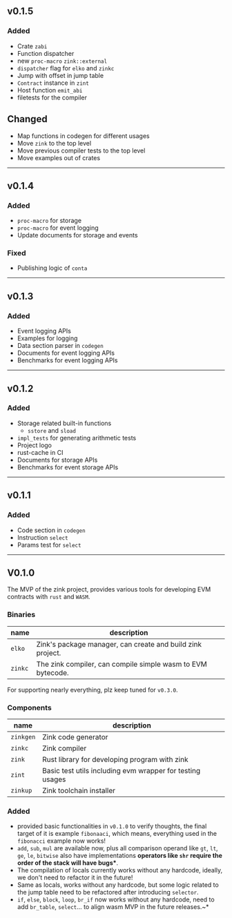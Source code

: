 ## v0.1.5

### Added

- Crate `zabi`
- Function dispatcher
- new `proc-macro` `zink::external`
- `dispatcher` flag for `elko` and `zinkc`
- Jump with offset in jump table
- `Contract` instance in `zint`
- Host function `emit_abi`
- filetests for the compiler

## Changed

- Map functions in codegen for different usages
- Move `zink` to the top level
- Move previous compiler tests to the top level
- Move examples out of crates

---

## v0.1.4

### Added

- `proc-macro` for storage
- `proc-macro` for event logging
- Update documents for storage and events

### Fixed

- Publishing logic of `conta`

---

## v0.1.3

### Added

- Event logging APIs
- Examples for logging
- Data section parser in `codegen`
- Documents for event logging APIs
- Benchmarks for event logging APIs

---

## v0.1.2

### Added

- Storage related built-in functions
  - `sstore` and `sload`
- `impl_tests` for generating arithmetic tests
- Project logo
- rust-cache in CI
- Documents for storage APIs
- Benchmarks for event storage APIs

---

## v0.1.1

### Added

- Code section in `codegen`
- Instruction `select`
- Params test for `select`

---

## V0.1.0

The MVP of the zink project, provides various tools for developing
EVM contracts with `rust` and `WASM`.

### Binaries

| name    | description                                                 |
| ------- | ----------------------------------------------------------- |
| `elko`  | Zink's package manager, can create and build zink project.  |
| `zinkc` | The zink compiler, can compile simple wasm to EVM bytecode. |

For supporting nearly everything, plz keep tuned for `v0.3.0`.

### Components

| name      | description                                               |
| --------- | --------------------------------------------------------- |
| `zinkgen` | Zink code generator                                       |
| `zinkc`   | Zink compiler                                             |
| `zink`    | Rust library for developing program with zink             |
| `zint`    | Basic test utils including evm wrapper for testing usages |
| `zinkup`  | Zink toolchain installer                                  |

### Added

- provided basic functionalities in `v0.1.0` to verify thoughts, the final target
  of it is example `fibonaaci`, which means, everything used in the `fibonacci` example
  now works!
- `add`, `sub`, `mul` are available now, plus all comparison operand like `gt`, `lt`,
  `ge`, `le`, `bitwise` also have implementations **operators like `shr` require the
  order of the stack will have bugs\***.
- The compilation of locals currently works without any hardcode, ideally, we don't
  need to refactor it in the future!
- Same as locals, works without any hardcode, but some logic related to the jump table
  need to be refactored after introducing `selector`.
- `if`, `else`, `block`, `loop`, `br_if` now works without any hardcode, need to add
  `br_table`, `select`... to align wasm MVP in the future releases.~\*
